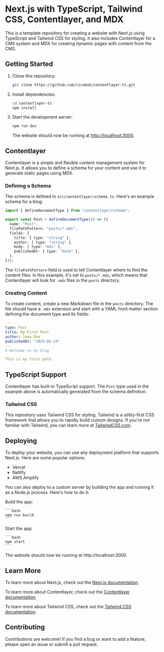 # Next.js with TypeScript, Tailwind CSS, Contentlayer, and MDX

This is a template repository for creating a website with Next.js using TypeScript and Tailwind CSS for styling. It also includes Contentlayer for a CMS system and MDX for creating dynamic pages with content from the CMS.

## Getting Started

1. Clone this repository:

   ```bash
   git clone https://github.com/ricomuh/contentlayer-ts.git
   ```

2. Install dependencies:

   ```bash
   cd contentlayer-ts
   npm install
   ```

3. Start the development server:

   ```bash
   npm run dev
   ```

   The website should now be running at [http://localhost:3000](http://localhost:3000).

## Contentlayer

Contentlayer is a simple and flexible content management system for Next.js. It allows you to define a schema for your content and use it to generate static pages using MDX.

### Defining a Schema

The schema is defined in `src/contentlayer/schema.ts`. Here's an example schema for a blog:

```typescript
import { defineDocumentType } from "contentlayer/schema";

export const Post = defineDocumentType(() => ({
  name: "Post",
  filePathPattern: "posts/*.mdx",
  fields: {
    title: { type: "string" },
    author: { type: "string" },
    body: { type: "mdx" },
    publishedAt: { type: "date" },
  },
}));
```

The `filePathPattern` field is used to tell Contentlayer where to find the content files. In this example, it's set to `posts/*.mdx`, which means that Contentlayer will look for `.mdx` files in the `posts` directory.

### Creating Content

To create content, create a new Markdown file in the `posts` directory. The file should have a `.mdx` extension and start with a YAML front matter section defining the document type and its fields:

```yaml
---
type: Post
title: My First Post
author: Jane Doe
publishedAt: "2023-02-24"
---
# Welcome to my blog

This is my first post.
```

## TypeScript Support

Contentlayer has built-in TypeScript support. The `Post` type used in the example above is automatically generated from the schema definition.

### Tailwind CSS

This repository uses Tailwind CSS for styling. Tailwind is a utility-first CSS framework that allows you to rapidly build custom designs. If you're not familiar with Tailwind, you can learn more at [TailwindCSS.com](https://tailwindcss.com/).

## Deploying

To deploy your website, you can use any deployment platform that supports Next.js. Here are some popular options:

- Vercel
- Netlify
- AWS Amplify

You can also deploy to a custom server by building the app and running it as a Node.js process. Here's how to do it:

Build the app:

    ```bash
    npm run build
    ```

Start the app:

    ```bash
    npm start
    ```

The website should now be running at http://localhost:3000.

## Learn More

To learn more about Next.js, check out the [Next.js documentation](https://nextjs.org/docs).

To learn more about Contentlayer, check out the [Contentlayer documentation](https://www.contentlayer.dev/docs/).

To learn more about Tailwind CSS, check out the [Tailwind CSS documentation](https://tailwindcss.com/docs).

## Contributing

Contributions are welcome! If you find a bug or want to add a feature, please open an issue or submit a pull request.
